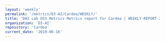```yaml
---
layout: 'weekly'
permalink: '/metrics/D3-AI/Cardea/WEEKLY/'
title: 'DAI Lab OSS Metrics Metrics report for Cardea | WEEKLY-REPORT-2019-06-16'
organization: 'D3-AI'
repository: 'Cardea'
current_date: '2019-06-16'
---
```

